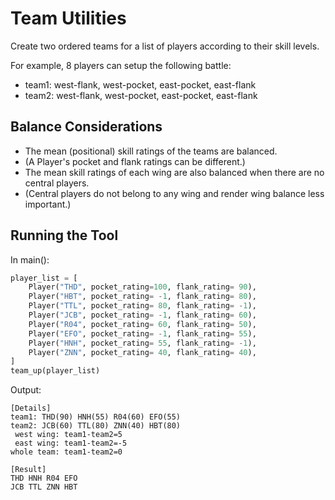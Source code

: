 # Team Utilities

Create two ordered teams for a list of players according to their skill levels.

For example, 8 players can setup the following battle:

- team1: west-flank, west-pocket, east-pocket, east-flank
- team2: west-flank, west-pocket, east-pocket, east-flank

## Balance Considerations

- The mean (positional) skill ratings of the teams are balanced.
- (A Player's pocket and flank ratings can be different.)
- The mean skill ratings of each wing are also balanced when there are no central players.
- (Central players do not belong to any wing and render wing balance less important.)

## Running the Tool

In main():
```python
player_list = [
    Player("THD", pocket_rating=100, flank_rating= 90),
    Player("HBT", pocket_rating= -1, flank_rating= 80),
    Player("TTL", pocket_rating= 80, flank_rating= -1),
    Player("JCB", pocket_rating= -1, flank_rating= 60),
    Player("R04", pocket_rating= 60, flank_rating= 50),
    Player("EFO", pocket_rating= -1, flank_rating= 55),
    Player("HNH", pocket_rating= 55, flank_rating= -1),
    Player("ZNN", pocket_rating= 40, flank_rating= 40),
]
team_up(player_list)
```

Output:
```
[Details]
team1: THD(90) HNH(55) R04(60) EFO(55)
team2: JCB(60) TTL(80) ZNN(40) HBT(80)
 west wing: team1-team2=5
 east wing: team1-team2=-5
whole team: team1-team2=0

[Result]
THD HNH R04 EFO
JCB TTL ZNN HBT
```
